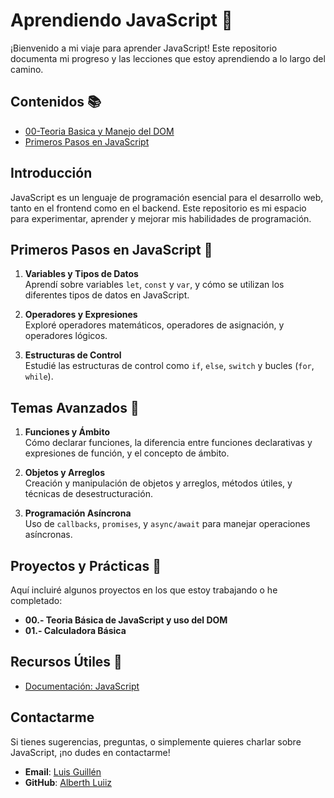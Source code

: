 # Aprendiendo JavaScript 🚀

¡Bienvenido a mi viaje para aprender JavaScript! Este repositorio documenta mi progreso y las lecciones que estoy aprendiendo a lo largo del camino.

## Contenidos 📚

- [00-Teoria Basica y Manejo del DOM](#Contenido-Principal)
- [Primeros Pasos en JavaScript](#Proyectos-JavaScript)

## Introducción

JavaScript es un lenguaje de programación esencial para el desarrollo web, tanto en el frontend como en el backend. Este repositorio es mi espacio para experimentar, aprender y mejorar mis habilidades de programación.

## Primeros Pasos en JavaScript 🥳

1. **Variables y Tipos de Datos**  
   Aprendí sobre variables `let`, `const` y `var`, y cómo se utilizan los diferentes tipos de datos en JavaScript.

2. **Operadores y Expresiones**  
   Exploré operadores matemáticos, operadores de asignación, y operadores lógicos.

3. **Estructuras de Control**  
   Estudié las estructuras de control como `if`, `else`, `switch` y bucles (`for`, `while`).

## Temas Avanzados 🌟

1. **Funciones y Ámbito**  
   Cómo declarar funciones, la diferencia entre funciones declarativas y expresiones de función, y el concepto de ámbito.

2. **Objetos y Arreglos**  
   Creación y manipulación de objetos y arreglos, métodos útiles, y técnicas de desestructuración.

3. **Programación Asíncrona**  
   Uso de `callbacks`, `promises`, y `async/await` para manejar operaciones asíncronas.

## Proyectos y Prácticas 🔧

Aquí incluiré algunos proyectos en los que estoy trabajando o he completado:

- **00.- Teoria Básica de JavaScript y uso del DOM**
- **01.- Calculadora Básica**

## Recursos Útiles 📖

- [Documentación: JavaScript](https://developer.mozilla.org/es/docs/Web/JavaScript)

## Contactarme

Si tienes sugerencias, preguntas, o simplemente quieres charlar sobre JavaScript, ¡no dudes en contactarme!

- **Email**: [Luis Guillén](luisguillen290301@gmail.com)
- **GitHub**: [Alberth Luiiz](https://github.com/Alberthluiiz)
